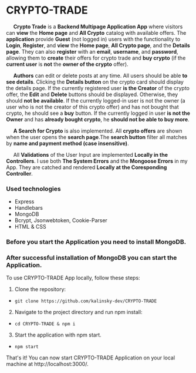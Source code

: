 # CRYPTO-TRADE

&nbsp; &nbsp; &nbsp;**Crypto Trade** is a **Backend Multipage Application App** where visitors can **view** the **Home page** and **All Crypto** catalog with available offers. The **application** provide **Guest** (not logged in) users with the functionality to **Login**, **Register**, and **view** the **Home page**, **All Crypto page**, and the **Details page**. They can also **register** with an **email**, **username**, and **password**, allowing them to **create** their offers for crypto trade and **buy crypto** (if the **current user** is **not** the **owner of the crypto** offer). 

&nbsp; &nbsp; &nbsp;**Authors** can edit or delete posts at any time. All users should be able **to see details**. Clicking the **Details button** on the crypto card should display the details page. If the currently registered user **is the Creator** of the crypto offer, the **Edit** and **Delete** buttons should be displayed. Otherwise, they should **not be available**. If the currently logged-in user is not the owner (a user who is not the creator of this crypto offer) and has not bought that crypto, he should see a **buy** button. If the currently logged in user **is not the Owner** and has **already bought crypto**, he **should not be able to buy more**.

&nbsp; &nbsp; &nbsp;**A Search for Crypto** is also implemented. All **crypto offers** are shown when the user opens the **search page**.The **search button** filter all matches by **name and payment method (case insensitive)**.

&nbsp; &nbsp; &nbsp;All **Validations** of the User Input are implemented **Locally in the Controllers**. I use both **The System Errors** and the **Mongoose Errors** in my App. They are catched and rendered **Locally at the Coresponding Controller**.



### Used technologies

- Express
- Handlebars
- MongoDB
- Bcrypt, Jsonwebtoken, Cookie-Parser
- HTML & CSS

### Before you start the Application you need to install MongoDB.

### After successful installation of MongoDB you can start the Application.

To use CRYPTO-TRADE App locally, follow these steps:

1.  Clone the repository:

- `git clone https://github.com/kalinsky-dev/CRYPTO-TRADE`

2.  Navigate to the project directory and run npm install:

- `cd CRYPTO-TRADE & npm i`

3.  Start the application with npm start.

- `npm start`

That's it! You can now start CRYPTO-TRADE Application on your local machine at http://localhost:3000/.
